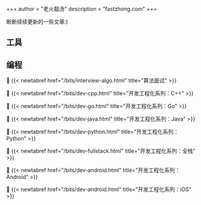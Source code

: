 +++
author = "老火靓汤"
description = "fastzhong.com"
+++

断断续续更新的一些文章:)

## 工具

## 编程

📖 {{< newtabref href="/bits/interview-algo.html" title="算法面试" >}}

📖 {{< newtabref href="/bits/dev-cpp.html" title="开发工程化系列：C++" >}}

📖 {{< newtabref href="/bits/dev-go.html" title="开发工程化系列：Go" >}}

📖 {{< newtabref href="/bits/dev-java.html" title="开发工程化系列：Java" >}}

📖 {{< newtabref href="/bits/dev-python.html" title="开发工程化系列：Python" >}}

📖 {{< newtabref href="/bits/dev-fullstack.html" title="开发工程化系列：全栈" >}}

📖 {{< newtabref href="/bits/dev-android.html" title="开发工程化系列：Android" >}}

📖 {{< newtabref href="/bits/dev-android.html" title="开发工程化系列：iOS" >}}
